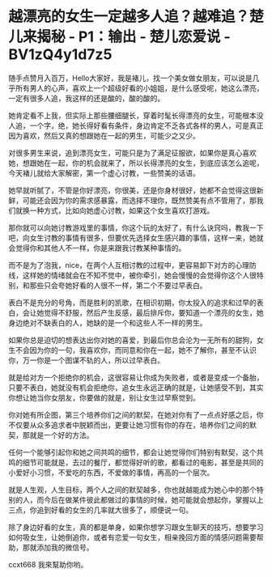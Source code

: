 # 越漂亮的女生一定越多人追？越难追？楚儿来揭秘 - P1：输出 - 楚儿恋爱说 - BV1zQ4y1d7z5

随手点赞月入百万，Hello大家好，我是褚儿，找一个美女做女朋友，可以说是几乎所有男人的心声，喜欢上一个超级好看的小姐姐，是什么感受呢，她这么漂亮，一定有很多人追，我这样的还是酸的，酸的酸的。

她肯定看不上我，但实际上那些腰细腿长，穿着时髦长得漂亮的女生，可能根本没人追，一个字，绝，她长得好看有条件，身边肯定不乏各式各样的男人，可是真正因为喜欢，然后又真的想跟她在一起的男生，可能少之又少。

对很多男生来说，追到漂亮女生，可能只是为了满足征服欲，如果你是真心喜欢她，想跟她在一起，你的机会就来了，所以长得漂亮的女生，到底应该怎么追呢，今天褚儿就给大家解密，第一个虚心讨教，一些赞美的话语。

她早就听腻了，不管是你好漂亮，你很美，还是你身材很好，她都不会觉得这很新鲜，可能还会因为你的需求感暴露，而选择不理你，既然赞美有点不管用了，那我们就换一种方式，比如向她虚心讨教，如果这个女生喜欢打游戏。

那你就可以向她讨教游戏里的事情，你这个玩的太好了，有什么诀窍吗，教我一下吧，向女生讨教的事情有很多，但要优先选择女生感兴趣的事情，这样一来，她就会觉得你和其他人不一样，你是来跟我讨教某种事情的。

而不是为了泡我，nice，在两个人互相讨教的过程中，更容易卸下对方的心理防线，这样她的情绪就会在不知不觉中，被你牵引，她会慢慢的会觉得你这个人很特别，和那些只会夸她好看的人很不一样，第二个不要过早表白。

表白不是充分的号角，而是胜利的凯歌，在相识初期，你太投入的追求和过早的表白，会让她觉得不舒服，然后产生反感，最后排斥你，要知道一个漂亮的女生，她身边绝对不缺表白的人，她缺的是一个和这些人不一样的男生。

如果你总是迫切的想表达出你对她的喜爱，到最后你总会沦为一无所有的甜狗，女生不会因为你的一句，我喜欢你，而同意和你在一起，她不了解你，甚至不认识你，万一你是一个图谋不轨的人，所以过早表白。

就是给对方一个拒绝你的机会，这很容易让你成为失败者，或者是变成一个备胎，只要不表白，她就没有机会拒绝你，追女生永远正确的就是，让她感受不到，其实你想让她当你女朋友，你要做的就是，别让女生过早察觉到。

你对她有所企图，第三个培养你们之间的默契，在她对你有了一点点好感之后，你不仅要从众多追求者中脱颖而出，更要让她习惯有你的存在，培养你们之间的默契，那就是一个好的方法。

任何一个能够引起你和她之间共鸣的细节，都会让她觉得你们特别有默契，这个共鸣的细节可能就是，去过的餐厅，都觉得好听的歌，都看过的电影，甚至是共同的小爱好小习惯，不爱吃的东西，不爱做的事情，再高的一个层次。

就是人生观，人生目标，两个人之间的默契越多，你也就越能成为她心中的那个特别的人，而今后在做某件彼此都做过的事情的时候，她可能就会想起你，掌握以上三点，你追到好看的女生的几率就大很多了，顺便说一句。

除了身边好看的女生，真的都是单身，如果你想学习跟女生聊天的技巧，想要学习如何吸女生，让她倒追你，或者有恋爱一句女生，相亲挽回方面的情感问题需要帮助，那就添加我的微信号。

ccxt668 我來幫助你哟。